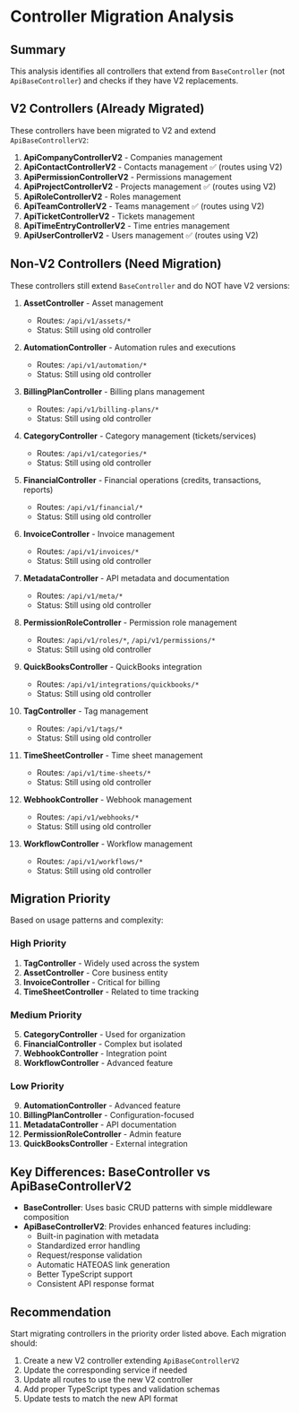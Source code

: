 # Controller Migration Analysis

## Summary

This analysis identifies all controllers that extend from `BaseController` (not `ApiBaseController`) and checks if they have V2 replacements.

## V2 Controllers (Already Migrated)

These controllers have been migrated to V2 and extend `ApiBaseControllerV2`:

1. **ApiCompanyControllerV2** - Companies management
2. **ApiContactControllerV2** - Contacts management ✅ (routes using V2)
3. **ApiPermissionControllerV2** - Permissions management
4. **ApiProjectControllerV2** - Projects management ✅ (routes using V2)
5. **ApiRoleControllerV2** - Roles management
6. **ApiTeamControllerV2** - Teams management ✅ (routes using V2)
7. **ApiTicketControllerV2** - Tickets management
8. **ApiTimeEntryControllerV2** - Time entries management
9. **ApiUserControllerV2** - Users management ✅ (routes using V2)

## Non-V2 Controllers (Need Migration)

These controllers still extend `BaseController` and do NOT have V2 versions:

1. **AssetController** - Asset management
   - Routes: `/api/v1/assets/*`
   - Status: Still using old controller

2. **AutomationController** - Automation rules and executions
   - Routes: `/api/v1/automation/*`
   - Status: Still using old controller

3. **BillingPlanController** - Billing plans management
   - Routes: `/api/v1/billing-plans/*`
   - Status: Still using old controller

4. **CategoryController** - Category management (tickets/services)
   - Routes: `/api/v1/categories/*`
   - Status: Still using old controller

5. **FinancialController** - Financial operations (credits, transactions, reports)
   - Routes: `/api/v1/financial/*`
   - Status: Still using old controller

6. **InvoiceController** - Invoice management
   - Routes: `/api/v1/invoices/*`
   - Status: Still using old controller

7. **MetadataController** - API metadata and documentation
   - Routes: `/api/v1/meta/*`
   - Status: Still using old controller

8. **PermissionRoleController** - Permission role management
   - Routes: `/api/v1/roles/*`, `/api/v1/permissions/*`
   - Status: Still using old controller

9. **QuickBooksController** - QuickBooks integration
   - Routes: `/api/v1/integrations/quickbooks/*`
   - Status: Still using old controller

10. **TagController** - Tag management
    - Routes: `/api/v1/tags/*`
    - Status: Still using old controller

11. **TimeSheetController** - Time sheet management
    - Routes: `/api/v1/time-sheets/*`
    - Status: Still using old controller

12. **WebhookController** - Webhook management
    - Routes: `/api/v1/webhooks/*`
    - Status: Still using old controller

13. **WorkflowController** - Workflow management
    - Routes: `/api/v1/workflows/*`
    - Status: Still using old controller

## Migration Priority

Based on usage patterns and complexity:

### High Priority
1. **TagController** - Widely used across the system
2. **AssetController** - Core business entity
3. **InvoiceController** - Critical for billing
4. **TimeSheetController** - Related to time tracking

### Medium Priority
5. **CategoryController** - Used for organization
6. **FinancialController** - Complex but isolated
7. **WebhookController** - Integration point
8. **WorkflowController** - Advanced feature

### Low Priority
9. **AutomationController** - Advanced feature
10. **BillingPlanController** - Configuration-focused
11. **MetadataController** - API documentation
12. **PermissionRoleController** - Admin feature
13. **QuickBooksController** - External integration

## Key Differences: BaseController vs ApiBaseControllerV2

- **BaseController**: Uses basic CRUD patterns with simple middleware composition
- **ApiBaseControllerV2**: Provides enhanced features including:
  - Built-in pagination with metadata
  - Standardized error handling
  - Request/response validation
  - Automatic HATEOAS link generation
  - Better TypeScript support
  - Consistent API response format

## Recommendation

Start migrating controllers in the priority order listed above. Each migration should:
1. Create a new V2 controller extending `ApiBaseControllerV2`
2. Update the corresponding service if needed
3. Update all routes to use the new V2 controller
4. Add proper TypeScript types and validation schemas
5. Update tests to match the new API format